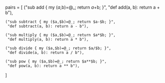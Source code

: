 pairs = [
    ("sub add { my ($a,$b)=@_; return $a+$b; }",
     "def add(a, b): return a + b"),

    ("sub subtract { my ($a,$b)=@_; return $a-$b; }",
     "def subtract(a, b): return a - b"),

    ("sub multiply { my ($a,$b)=@_; return $a*$b; }",
     "def multiply(a, b): return a * b"),

    ("sub divide { my ($a,$b)=@_; return $a/$b; }",
     "def divide(a, b): return a / b"),

    ("sub pow { my ($a,$b)=@_; return $a**$b; }",
     "def pow(a, b): return a ** b"),
]